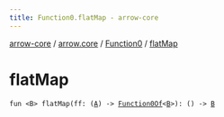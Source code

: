 ```yaml
---
title: Function0.flatMap - arrow-core
---
```


[arrow-core](../../index.html) / [arrow.core](../index.html) / [Function0](index.html) / [flatMap](./flat-map.html)

# flatMap

`fun <B> flatMap(ff: (`[`A`](index.html#A)`) -> `[`Function0Of`](../-function0-of.html)`<`[`B`](flat-map.html#B)`>): () -> `[`B`](flat-map.html#B)